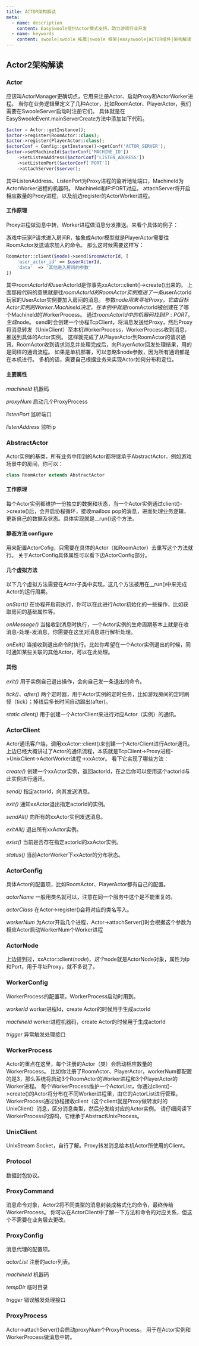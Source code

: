 ```yaml
---
title: ACTOR架构解读
meta:
  - name: description
    content: EasySwoole提供Actor模式支持，助力游戏行业开发
  - name: keywords
    content: swoole|swoole 拓展|swoole 框架|easyswoole|ACTOR组件|架构解读
---
```


## Actor2架构解读

### Actor
应该叫ActorManager更确切点，它用来注册Actor、启动Proxy和ActorWorker进程。
当你在业务逻辑里定义了几种Actor，比如RoomActor、PlayerActor，我们需要在SwooleServer启动时注册它们。
具体就是在EasySwooleEvent.mainServerCreate方法中添加如下代码。
```php
$actor = Actor::getInstance();
$actor->register(RoomActor::class);
$actor->register(PlayerActor::class);
$actorConf = Config::getInstance()->getConf('ACTOR_SERVER');
$actor->setMachineId($actorConf['MACHINE_ID'])
    ->setListenAddress($actorConf['LISTEN_ADDRESS'])
    ->setListenPort($actorConf['PORT'])
    ->attachServer($server);
```
其中ListenAddress、ListenPort为Proxy进程的监听地址端口，MachineId为ActorWorker进程的机器码。
MachineId和IP:PORT对应。
attachServer将开启相应数量的Proxy进程，以及前边register的ActorWorker进程。

#### 工作原理
Proxy进程做消息中转，Worker进程做消息分发推送。来看个具体的例子：

游戏中玩家P请求进入房间R，抽象成Actor模型就是PlayerActor需要往RoomActor发送请求加入的命令。
那么这时候需要这样写：
```php
RoomActor::client($node)->send($roomActorId, [
	'user_actor_id' => $userActorId,
	'data'	=> '其他进入房间的参数'
])
```
其中$roomActorId和$userActorId是你事先xxActor::client()->create()出来的。
上面那段代码的意思就是往$roomActorId的RoomActor实例推送了一条$userActorId玩家的UserActor实例要加入房间的消息。
参数$node用来寻址Proxy，它由目标Actor实例的Worker.MachineId决定，在本例中就是$roomActorId被创建在了哪个MachineId的WorkerProcess。
通过$roomActorId中的机器码找到IP:PORT，生成$node。
send时会创建一个协程TcpClient，将消息发送给Proxy，然后Proxy将消息转发（UnixClient）至本机WorkerProcess，WorkerProcess收到消息，推送到具体的Actor实例。
这样就完成了从PlayerActor到RoomActor的请求通讯，RoomActor收到请求消息并处理完成后，向PlayerActor回发处理结果，用的是同样的通讯流程。
如果是单机部署，可以忽略$node参数，因为所有通讯都是在本机进行。
多机的话，需要自己根据业务来实现Actor如何分布和定位。

#### 主要属性

*machineId* 机器码

*proxyNum* 启动几个ProxyProcess

*listenPort* 监听端口

*listenAddress* 监听ip

### AbstractActor
Actor实例的基类，所有业务中用到的Actor都将继承于AbstractActor。例如游戏场景中的房间，你可以：
```php
class RoomActor extends AbstractActor
```
#### 工作原理
每个Actor实例都维护一份独立的数据和状态，当一个Actor实例通过client()->create()后，会开启协程循环，接收mailbox pop的消息，进而处理业务逻辑，更新自己的数据及状态。具体实现就是__run()这个方法。

#### 静态方法 configure
用来配置ActorCofig，只需要在具体的Actor（如RoomActor）去重写这个方法就行。
关于ActorConfig具体属性可以看下边ActorConfig部分。

#### 几个虚拟方法
以下几个虚拟方法需要在Actor子类中实现，这几个方法被用在__run()中来完成Actor的运行周期。

*onStart()* 在协程开启前执行，你可以在此进行Actor初始化的一些操作，比如获取房间的基础属性等。

*onMessage()* 当接收到消息时执行，一个Actor实例的生命周期基本上就是在收消息-处理-发消息，你需要在这里对消息进行解析处理。

*onExit()* 当接收到退出命令时执行。比如你希望在一个Actor实例退出的时候，同时通知某些关联的其他Actor，可以在此处理。

#### 其他
*exit()* 用于实例自己退出操作，会向自己发一条退出的命令。

*tick()、after()* 两个定时器，用于Actor实例的定时任务，比如游戏房间的定时刷怪（tick）；掉线后多长时间自动踢出(after)。

*static client()* 用于创建一个ActorClient来进行对应Actor（实例）的通讯。

### ActorClient
Actor通讯客户端，调用xxActor::client()来创建一个ActorClient进行Actor通讯。
上边已经大概讲过了Actor的通讯流程，本质就是TcpClient->Proxy进程->UnixClient->ActorWorker进程->xxActor。
看下它实现了哪些方法：

*create()* 创建一个xxActor实例，返回actorId，在之后你可以使用这个actorId与此实例进行通讯。

*send()* 指定actorId，向其发送消息。

*exit()* 通知xxActor退出指定actorId的实例。

*sendAll()* 向所有的xxActor实例发送消息。

*exitAll()* 退出所有xxActor实例。

*exist()* 当前是否存在指定actorId的xxActor实例。

*status()* 当前ActorWorker下xxActor的分布状态。

### ActorConfig
具体Actor的配置项，比如RoomActor、PlayerActor都有自己的配置。

*actorName* 一般用类名就可以，注意在同一个服务中这个是不能重复的。

*actorClass* 在Actor->register()会将对应的类名写入。

*workerNum* 为Actor开启几个进程，Actor->attachServer()时会根据这个参数为相应Actor启动WorkerNum个Worker进程

### ActorNode
上边提到过，xxActor::client($node)，这个$node就是ActorNode对象，属性为Ip和Port，用于寻址Proxy，就不多说了。

### WorkerConfig
WorkerProcess的配置项，WorkerProcess启动时用到。

*workerId* worker进程Id，create Actor的时候用于生成actorId

*machineId* worker进程机器码，create Actor的时候用于生成actorId

*trigger* 异常触发处理接口

### WorkerProcess
Actor的重点在这里，每个注册的Actor（类）会启动相应数量的WorkerProcess。
比如你注册了RoomActor、PlayerActor，workerNum都配置的是3，那么系统将启动3个RoomActor的Worker进程和3个PlayerActor的Worker进程。
每个WorkerProcess维护一个ActorList，你通过client()->create()的Actor将分布在不同Worker进程里，由它的ActorList进行管理。
WorkerProcess通过协程接收client（这个client就是Proxy做转发时的UnixClient）消息，区分消息类型，然后分发给对应的Actor实例。
请仔细阅读下WorkerProcess的源码，它继承于AbstractUnixProcess。

### UnixClient
UnixStream Socket，自行了解。Proxy转发消息给本机Actor所使用的Client。

### Protocol
数据封包协议。

### ProxyCommand
消息命令对象，Actor2将不同类型的消息封装成格式化的命令，最终传给WorkerProcess。
你可以在ActorClient中了解一下方法和命令的对应关系，但这个不需要在业务层去更改。

### ProxyConfig
消息代理的配置项。

*actorList* 注册的actor列表。

*machineId* 机器码

*tempDir* 临时目录

*trigger* 错误触发处理接口 

### ProxyProcess
Actor->attachServer()会启动proxyNum个ProxyProcess。
用于在Actor实例和WorkerProcess做消息中转。
